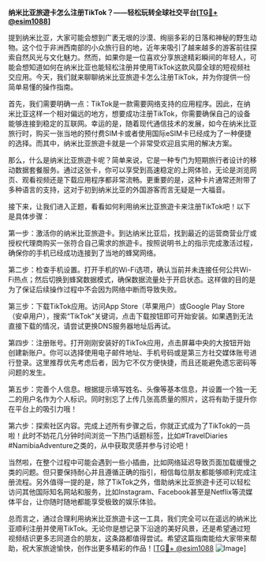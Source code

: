 **纳米比亚旅遊卡怎么注册TikTok？——轻松玩转全球社交平台[[TG💪+ @esim1088](https://t.me/s/esim1088)]**

提到纳米比亚，大家可能会想到广袤无垠的沙漠、绚丽多彩的日落和神秘的野生动物。这个位于非洲西南部的小众旅行目的地，近年来吸引了越来越多的游客前往探索自然风光与文化魅力。然而，如果你是一位喜欢分享旅途精彩瞬间的年轻人，可能会想知道如何在纳米比亚也能轻松注册并使用TikTok这款风靡全球的短视频社交应用。今天，我们就来聊聊纳米比亚旅遊卡怎么注册TikTok，并为你提供一份简单易懂的操作指南。

首先，我们需要明确一点：TikTok是一款需要网络支持的应用程序。因此，在纳米比亚这样一个相对偏远的地方，想要成功注册TikTok，你需要确保自己的设备能够连接到稳定的互联网。幸运的是，随着现代通信技术的发展，如今在纳米比亚旅行时，购买一张当地的预付费SIM卡或者使用国际eSIM卡已经成为了一种便捷的选择。而其中，纳米比亚旅遊卡就是一个非常受欢迎且实用的解决方案。

那么，什么是纳米比亚旅遊卡呢？简单来说，它是一种专门为短期旅行者设计的移动数据套餐服务。通过这张卡，你可以享受到高速稳定的上网体验，无论是浏览网页、观看视频还是下载应用程序都非常流畅。更重要的是，这种卡片通常还附带了多种语言的支持，这对于初到纳米比亚的外国游客而言无疑是一大福音。

接下来，让我们进入正题，看看如何利用纳米比亚旅遊卡来注册TikTok吧！以下是具体步骤：

第一步：激活你的纳米比亚旅遊卡。到达纳米比亚后，找到最近的运营商营业厅或授权代理商购买一张符合自己需求的旅遊卡。按照说明书上的指示完成激活过程，确保你的手机已经成功连接到了当地的蜂窝网络。

第二步：检查手机设置。打开手机的Wi-Fi选项，确认当前并未连接任何公共Wi-Fi热点；然后切换到蜂窝数据模式，确保数据流量处于开启状态。这样做的目的是为了保证后续操作过程中不会因为网络中断而导致失败。

第三步：下载TikTok应用。访问App Store（苹果用户）或Google Play Store（安卓用户），搜索“TikTok”关键词，点击下载按钮即可开始安装。如果遇到无法直接下载的情况，请尝试更换DNS服务器地址后再试。

第四步：注册账号。打开刚刚安装好的TikTok应用，点击屏幕中央的大按钮开始创建新账户。你可以选择使用电子邮件地址、手机号码或是第三方社交媒体账号进行登录。这里推荐优先考虑后者，因为它不仅方便快捷，而且还能避免遗忘密码等问题的发生。

第五步：完善个人信息。根据提示填写姓名、头像等基本信息，并设置一个独一无二的用户名作为个人标识。同时别忘了上传几张高质量的照片，这将有助于提升你在平台上的吸引力哦！

第六步：探索社区内容。完成上述所有步骤之后，你就正式成为了TikTok的一员啦！此时不妨花几分钟时间浏览一下热门话题标签，比如#TravelDiaries #NamibiaAdventure之类的，从中获取灵感并参与讨论吧！

当然啦，在整个过程中可能会遇到一些小插曲，比如网络延迟导致页面加载缓慢之类的问题。但只要保持耐心并且遵循正确的指引，相信每位朋友都能够顺利完成注册流程。另外值得一提的是，除了TikTok之外，借助纳米比亚旅遊卡还可以轻松访问其他国际知名网站和服务，比如Instagram、Facebook甚至是Netflix等流媒体平台，让你随时随地都能享受极致的娱乐体验。

总而言之，通过合理利用纳米比亚旅遊卡这一工具，我们完全可以在遥远的纳米比亚顺利注册并使用TikTok。无论你是想记录下沿途的美好风景，还是希望通过短视频结识更多志同道合的朋友，这条路都值得尝试。希望这篇指南能给大家带来帮助，祝大家旅途愉快，创作出更多精彩的作品！[[TG💪+ @esim1088](https://t.me/s/esim1088) ![Image](https://i.postimg.cc/4NQfJmqS/Snipaste-2025-05-13-00-14-12.png)]